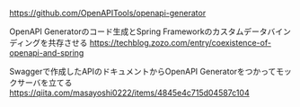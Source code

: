 https://github.com/OpenAPITools/openapi-generator


OpenAPI Generatorのコード生成とSpring Frameworkのカスタムデータバインディングを共存させる
https://techblog.zozo.com/entry/coexistence-of-openapi-and-spring


Swaggerで作成したAPIのドキュメントからOpenAPI Generatorをつかってモックサーバを立てる
https://qiita.com/masayoshi0222/items/4845e4c715d04587c104

